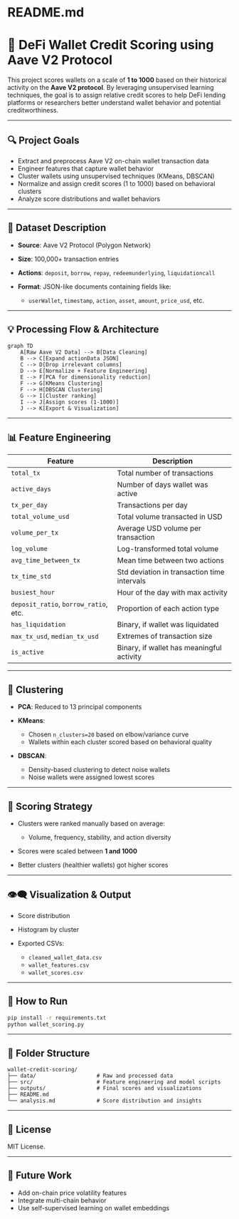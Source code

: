 # README.md

# 🏦 DeFi Wallet Credit Scoring using Aave V2 Protocol

This project scores wallets on a scale of **1 to 1000** based on their historical activity on the **Aave V2 protocol**. By leveraging unsupervised learning techniques, the goal is to assign relative credit scores to help DeFi lending platforms or researchers better understand wallet behavior and potential creditworthiness.

---

## 🔍 Project Goals

* Extract and preprocess Aave V2 on-chain wallet transaction data
* Engineer features that capture wallet behavior
* Cluster wallets using unsupervised techniques (KMeans, DBSCAN)
* Normalize and assign credit scores (1 to 1000) based on behavioral clusters
* Analyze score distributions and wallet behaviors

---

## 📂 Dataset Description

* **Source**: Aave V2 Protocol (Polygon Network)
* **Size**: 100,000+ transaction entries
* **Actions**: `deposit`, `borrow`, `repay`, `redeemunderlying`, `liquidationcall`
* **Format**: JSON-like documents containing fields like:

  * `userWallet`, `timestamp`, `action`, `asset`, `amount`, `price_usd`, etc.

---

## 💡 Processing Flow & Architecture

```mermaid
graph TD
    A[Raw Aave V2 Data] --> B[Data Cleaning]
    B --> C[Expand actionData JSON]
    C --> D[Drop irrelevant columns]
    D --> E[Normalize + Feature Engineering]
    E --> F[PCA for dimensionality reduction]
    F --> G[KMeans Clustering]
    F --> H[DBSCAN Clustering]
    G --> I[Cluster ranking]
    I --> J[Assign scores (1-1000)]
    J --> K[Export & Visualization]
```

---

## 📊 Feature Engineering

| Feature                               | Description                                 |
| ------------------------------------- | ------------------------------------------- |
| `total_tx`                            | Total number of transactions                |
| `active_days`                         | Number of days wallet was active            |
| `tx_per_day`                          | Transactions per day                        |
| `total_volume_usd`                    | Total volume transacted in USD              |
| `volume_per_tx`                       | Average USD volume per transaction          |
| `log_volume`                          | Log-transformed total volume                |
| `avg_time_between_tx`                 | Mean time between two actions               |
| `tx_time_std`                         | Std deviation in transaction time intervals |
| `busiest_hour`                        | Hour of the day with max activity           |
| `deposit_ratio`, `borrow_ratio`, etc. | Proportion of each action type              |
| `has_liquidation`                     | Binary, if wallet was liquidated            |
| `max_tx_usd`, `median_tx_usd`         | Extremes of transaction size                |
| `is_active`                           | Binary, if wallet has meaningful activity   |

---

## 🤖 Clustering

* **PCA**: Reduced to 13 principal components
* **KMeans**:

  * Chosen `n_clusters=20` based on elbow/variance curve
  * Wallets within each cluster scored based on behavioral quality
* **DBSCAN**:

  * Density-based clustering to detect noise wallets
  * Noise wallets were assigned lowest scores

---

## 🔢 Scoring Strategy

* Clusters were ranked manually based on average:

  * Volume, frequency, stability, and action diversity
* Scores were scaled between **1 and 1000**
* Better clusters (healthier wallets) got higher scores

---

## 👁‍🗨️ Visualization & Output

* Score distribution
* Histogram by cluster
* Exported CSVs:

  * `cleaned_wallet_data.csv`
  * `wallet_features.csv`
  * `wallet_scores.csv`

---

## 🚀 How to Run

```bash
pip install -r requirements.txt
python wallet_scoring.py
```

---

## 💼 Folder Structure

```
wallet-credit-scoring/
├── data/                   # Raw and processed data
├── src/                    # Feature engineering and model scripts
├── outputs/                # Final scores and visualizations
├── README.md
└── analysis.md             # Score distribution and insights
```

---

## 📄 License

MIT License.

---

## 🌟 Future Work

* Add on-chain price volatility features
* Integrate multi-chain behavior
* Use self-supervised learning on wallet embeddings

